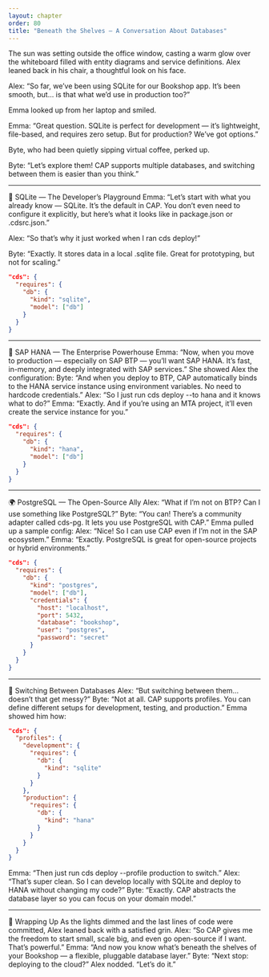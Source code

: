 ```yaml
---
layout: chapter
order: 80
title: "Beneath the Shelves — A Conversation About Databases"
---
```


The sun was setting outside the office window, casting a warm glow over the whiteboard filled with entity diagrams and service definitions. Alex leaned back in his chair, a thoughtful look on his face.

Alex: “So far, we’ve been using SQLite for our Bookshop app. It’s been smooth, but… is that what we’d use in production too?”

Emma looked up from her laptop and smiled.

Emma: “Great question. SQLite is perfect for development — it’s lightweight, file-based, and requires zero setup. But for production? We’ve got options.”

Byte, who had been quietly sipping virtual coffee, perked up.

Byte: “Let’s explore them! CAP supports multiple databases, and switching between them is easier than you think.”

________________________________________

🧱 SQLite — The Developer’s Playground
Emma: “Let’s start with what you already know — SQLite. It’s the default in CAP. You don’t even need to configure it explicitly, but here’s what it looks like in package.json or .cdsrc.json.”

Alex: “So that’s why it just worked when I ran cds deploy!”

Byte: “Exactly. It stores data in a local .sqlite file. Great for prototyping, but not for scaling.”

```json
"cds": {
  "requires": {
    "db": {
      "kind": "sqlite",
      "model": ["db"]
    }
  }
}
```

________________________________________

🚀 SAP HANA — The Enterprise Powerhouse
Emma: “Now, when you move to production — especially on SAP BTP — you’ll want SAP HANA. It’s fast, in-memory, and deeply integrated with SAP services.”
She showed Alex the configuration:
Byte: “And when you deploy to BTP, CAP automatically binds to the HANA service instance using environment variables. No need to hardcode credentials.”
Alex: “So I just run cds deploy --to hana and it knows what to do?”
Emma: “Exactly. And if you’re using an MTA project, it’ll even create the service instance for you.”

```json
"cds": {
  "requires": {
    "db": {
      "kind": "hana",
      "model": ["db"]
    }
  }
}
```

________________________________________

🌍 PostgreSQL — The Open-Source Ally
Alex: “What if I’m not on BTP? Can I use something like PostgreSQL?”
Byte: “You can! There’s a community adapter called cds-pg. It lets you use PostgreSQL with CAP.”
Emma pulled up a sample config:
Alex: “Nice! So I can use CAP even if I’m not in the SAP ecosystem.”
Emma: “Exactly. PostgreSQL is great for open-source projects or hybrid environments.”

```json
"cds": {
  "requires": {
    "db": {
      "kind": "postgres",
      "model": ["db"],
      "credentials": {
        "host": "localhost",
        "port": 5432,
        "database": "bookshop",
        "user": "postgres",
        "password": "secret"
      }
    }
  }
}
```

________________________________________

🔄 Switching Between Databases
Alex: “But switching between them… doesn’t that get messy?”
Byte: “Not at all. CAP supports profiles. You can define different setups for development, testing, and production.”
Emma showed him how:

```json
"cds": {
  "profiles": {
    "development": {
      "requires": {
        "db": {
          "kind": "sqlite"
        }
      }
    },
    "production": {
      "requires": {
        "db": {
          "kind": "hana"
        }
      }
    }
  }
}
```

Emma: “Then just run cds deploy --profile production to switch.”
Alex: “That’s super clean. So I can develop locally with SQLite and deploy to HANA without changing my code?”
Byte: “Exactly. CAP abstracts the database layer so you can focus on your domain model.”

________________________________________

🧠 Wrapping Up
As the lights dimmed and the last lines of code were committed, Alex leaned back with a satisfied grin.
Alex: “So CAP gives me the freedom to start small, scale big, and even go open-source if I want. That’s powerful.”
Emma: “And now you know what’s beneath the shelves of your Bookshop — a flexible, pluggable database layer.”
Byte: “Next stop: deploying to the cloud?”
Alex nodded. “Let’s do it.”
